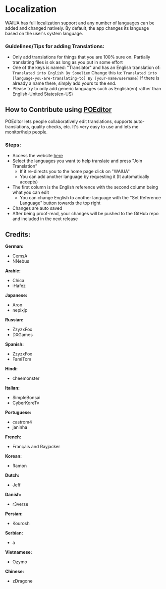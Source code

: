 # Localization
WAIUA has full localization support and any number of languages can be added and changed natively. By default, the app changes its language based on the user's system language.

### Guidelines/Tips for adding Translations:
- Only add translations for things that you are 100% sure on. Partially translating files is ok as long as you put in some effort
- One of the keys is named: "Translator" and has an English translation of:
`Translated into English By Soneliem`
Change this to:
`Translated into [language-you-are-translating-to] By [your-name/username]`
If there is already a name there, simply add yours to the end.
- Please try to only add generic languages such as English(en) rather than English-United States(en-US)

## How to Contribute using [POEditor](https://poeditor.com/join/project?hash=eDxQpoYC9q)
POEditor lets people collaboratively edit translations, supports auto-translations, quality checks, etc. It's very easy to use and lets me monitor/help people.
### Steps:
- Access the website [here](https://poeditor.com/join/project?hash=eDxQpoYC9q)
- Select the languages you want to help translate and press "Join Translation"
  - If it re-directs you to the home page click on "WAIUA"
  - You can add another language by requesting it (It automatically accepts)
- The first column is the English reference with the second column being what you can edit
  - You can change English to another language with the "Set Reference Language" button towards the top right
- Changes are auto saved
- After being proof-read, your changes will be pushed to the GitHub repo and included in the next release

## Credits:
**German:**
- CemsA
- NNebus
  
**Arabic:**
- Chica
- iHafez

**Japanese:**
- Aron
- nepixjp
  
**Russian:**
- ZzyzxFox
- DXGames
  
**Spanish:**
- ZzyzxFox
- FamiTom
  
**Hindi:**
- cheemonster
  
**Italian:**
- SimpleBonsai
- CyberKoreTv
  
**Portuguese:**
- castrom4
- janinha

**French:**
- Français and Rayjacker
  
**Korean:**
- Ramon
  
**Dutch:**
- Jeff
  
**Danish:**
- r3verse
  
**Persian:**
- Kourosh
  
**Serbian:**
- a

**Vietnamese:**
- Ozymo

**Chinese:**
- zDragone